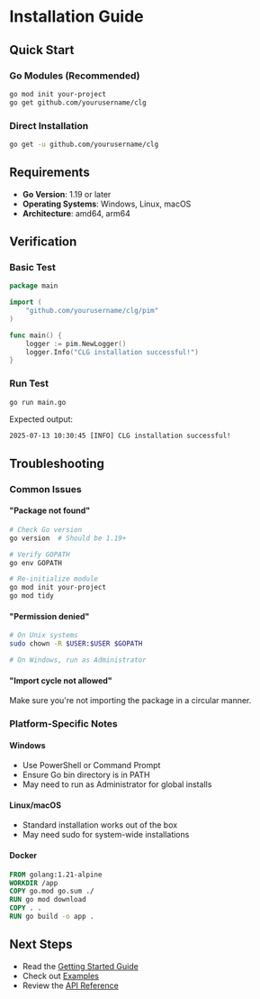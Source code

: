 # Installation Guide

## Quick Start

### Go Modules (Recommended)
```bash
go mod init your-project
go get github.com/yourusername/clg
```

### Direct Installation
```bash
go get -u github.com/yourusername/clg
```

## Requirements

- **Go Version**: 1.19 or later
- **Operating Systems**: Windows, Linux, macOS
- **Architecture**: amd64, arm64

## Verification

### Basic Test
```go
package main

import (
    "github.com/yourusername/clg/pim"
)

func main() {
    logger := pim.NewLogger()
    logger.Info("CLG installation successful!")
}
```

### Run Test
```bash
go run main.go
```

Expected output:
```
2025-07-13 10:30:45 [INFO] CLG installation successful!
```

## Troubleshooting

### Common Issues

#### "Package not found"
```bash
# Check Go version
go version  # Should be 1.19+

# Verify GOPATH
go env GOPATH

# Re-initialize module
go mod init your-project
go mod tidy
```

#### "Permission denied"
```bash
# On Unix systems
sudo chown -R $USER:$USER $GOPATH

# On Windows, run as Administrator
```

#### "Import cycle not allowed"
Make sure you're not importing the package in a circular manner.

### Platform-Specific Notes

#### Windows
- Use PowerShell or Command Prompt
- Ensure Go bin directory is in PATH
- May need to run as Administrator for global installs

#### Linux/macOS
- Standard installation works out of the box
- May need sudo for system-wide installations

#### Docker
```dockerfile
FROM golang:1.21-alpine
WORKDIR /app
COPY go.mod go.sum ./
RUN go mod download
COPY . .
RUN go build -o app .
```

## Next Steps

- Read the [Getting Started Guide](./lession_contribute/01_getting_started.md)
- Check out [Examples](./lession_contribute/EXAMPLES.md)
- Review the [API Reference](./api_reference.md)
